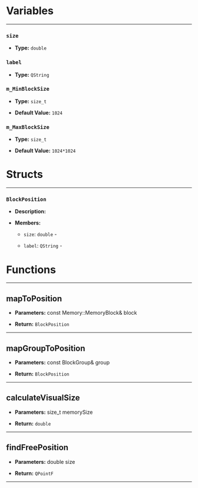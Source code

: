 
# Variables
---

### `size`

- **Type:** `double`



### `label`

- **Type:** `QString`



### `m_MinBlockSize`

- **Type:** `size_t`

- **Default Value:** `1024`



### `m_MaxBlockSize`

- **Type:** `size_t`

- **Default Value:** `1024*1024`




# Structs
---

### `BlockPosition`

- **Description:** 

- **Members:**

  - `size`: `double` - 

  - `label`: `QString` - 




# Functions
---

## mapToPosition



- **Parameters:** const Memory::MemoryBlock& block

- **Return:** `BlockPosition`

---

## mapGroupToPosition



- **Parameters:** const BlockGroup& group

- **Return:** `BlockPosition`

---

## calculateVisualSize



- **Parameters:** size_t memorySize

- **Return:** `double`

---

## findFreePosition



- **Parameters:** double size

- **Return:** `QPointF`

---
